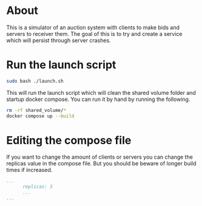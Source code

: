 # About
This is a simulator of an auction system with clients to make bids and servers to receiver them. The goal of this is to try and create a service which will persist through server crashes.
# Run the launch script
```bash
sudo bash ./launch.sh
```
This will run the launch script which will clean the shared volume folder and startup docker compose. You can run it by hand by running the following.
```bash
rm -rf shared_volume/*
docker compose up --build
```
# Editing the compose file
If you want to change the amount of clients or servers you can change the replicas value in the compose file. But you should be beware of longer build times if increased.
```yaml
...
      replicas: 3
      ...
...
```
